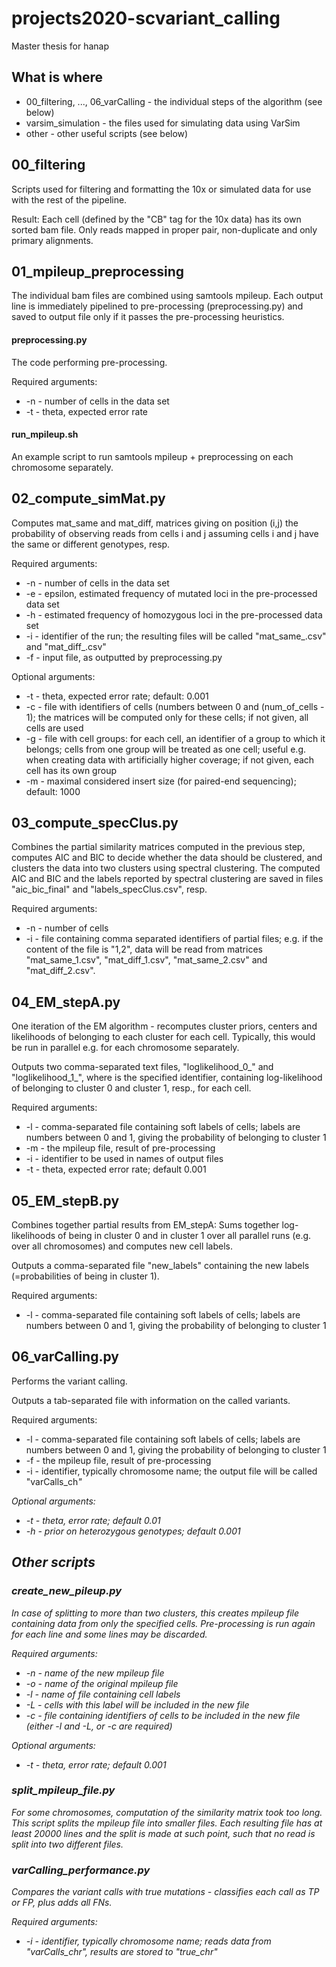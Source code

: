 # projects2020-scvariant_calling
Master thesis for hanap

## What is where
* 00_filtering, ..., 06_varCalling - the individual steps of the algorithm (see below)
* varsim_simulation - the files used for simulating data using VarSim
* other - other useful scripts (see below)

## 00_filtering
Scripts used for filtering and formatting the 10x or simulated data for use with the rest of the pipeline.

Result: Each cell (defined by the "CB" tag for the 10x data) has its own sorted bam file. Only reads mapped in proper pair, non-duplicate and only primary alignments.

## 01_mpileup_preprocessing
The individual bam files are combined using samtools mpileup. Each output line is immediately pipelined to pre-processing (preprocessing.py) and saved to output
file only if it passes the pre-processing heuristics.

#### preprocessing.py
The code performing pre-processing.

Required arguments:
* -n <int> - number of cells in the data set
* -t <float> - theta, expected error rate

#### run_mpileup.sh
An example script to run samtools mpileup + preprocessing on each chromosome separately.

## 02_compute_simMat.py
Computes mat_same and mat_diff, matrices giving on position (i,j) the probability of observing reads from cells i and j assuming cells i and j have the same or
different genotypes, resp.

Required arguments:
* -n <int> - number of cells in the data set
* -e <float> - epsilon, estimated frequency of mutated loci in the pre-processed data set
* -h <float> - estimated frequency of homozygous loci in the pre-processed data set
* -i <string> - identifier of the run; the resulting files will be called "mat_same_<id>.csv" and "mat_diff_<id>.csv"
* -f <string> - input file, as outputted by preprocessing.py

Optional arguments:
* -t <float> - theta, expected error rate; default: 0.001
* -c <string> - file with identifiers of cells (numbers between 0 and (num_of_cells - 1); the matrices will be computed only for these cells; if not given, all cells are used
* -g <int> - file with cell groups: for each cell, an identifier of a group to which it belongs; cells from one group will be treated as one cell; useful e.g. when creating data with artificially higher coverage; if not given, each cell has its own group
* -m <int> - maximal considered insert size (for paired-end sequencing); default: 1000
  
## 03_compute_specClus.py
Combines the partial similarity matrices computed in the previous step, computes AIC and BIC to decide whether the data should be clustered, and clusters the data 
into two clusters using spectral clustering. The computed AIC and BIC and the labels reported by spectral clustering are saved in files "aic_bic_final" and "labels_specClus.csv", resp.

Required arguments:
* -n <int> - number of cells
* -i <string> - file containing comma separated identifiers of partial files; e.g. if the content of the file is "1,2", data will be read from matrices "mat_same_1.csv", "mat_diff_1.csv", "mat_same_2.csv" and "mat_diff_2.csv".
  
## 04_EM_stepA.py
One iteration of the EM algorithm - recomputes cluster priors, centers and likelihoods of belonging to each cluster for each cell. Typically, this would be run in parallel e.g. for each chromosome separately. 

Outputs two comma-separated text files, "loglikelihood_0_<ind>" and "loglikelihood_1_<ind>", where <ind> is the specified identifier, containing log-likelihood of belonging to cluster 0 and cluster 1, resp., for each cell.
  
  Required arguments:
  * -l <string> - comma-separated file containing soft labels of cells; labels are numbers between 0 and 1, giving the probability of belonging to cluster 1
  * -m <string> - the mpileup file, result of pre-processing
  * -i <string> - identifier to be used in names of output files
  * -t <float> - theta, expected error rate; default 0.001
  
## 05_EM_stepB.py
Combines together partial results from EM_stepA: Sums together log-likelihoods of being in cluster 0 and in cluster 1 over all parallel runs (e.g. over all chromosomes) and computes new cell labels.

Outputs a comma-separated file "new_labels" containing the new labels (=probabilities of being in cluster 1).

Required arguments:
* -l <string> - comma-separated file containing soft labels of cells; labels are numbers between 0 and 1, giving the probability of belonging to cluster 1
  
## 06_varCalling.py
Performs the variant calling.

Outputs a tab-separated file with information on the called variants.

Required arguments:
* -l <string> - comma-separated file containing soft labels of cells; labels are numbers between 0 and 1, giving the probability of belonging to cluster 1
* -f <string> - the mpileup file, result of pre-processing
* -i <string> - identifier, typically chromosome name; the output file will be called "varCalls_ch<i>"
  
Optional arguments:
* -t <float> - theta, error rate; default 0.01
* -h <float> - prior on heterozygous genotypes; default 0.001
  
## Other scripts
### create_new_pileup.py
In case of splitting to more than two clusters, this creates mpileup file containing data from only the specified cells. Pre-processing is run again for each line and some lines may be discarded.

Required arguments:
* -n <string> - name of the new mpileup file
* -o <string> - name of the original mpileup file
* -l <string> - name of file containing cell labels
* -L <string> - cells with this label will be included in the new file
* -c <string> - file containing identifiers of cells to be included in the new file
(either -l and -L, or -c are required)
  
 Optional arguments:
 * -t <float> - theta, error rate; default 0.001
  
 ### split_mpileup_file.py
 For some chromosomes, computation of the similarity matrix took too long. This script splits the mpileup file into smaller files. Each resulting file has at least 20000 lines and the split is made at such point, such that no read is split into two different files.
 
 ### varCalling_performance.py
 Compares the variant calls with true mutations - classifies each call as TP or FP, plus adds all FNs.
 
 Required arguments:
 * -i <string> - identifier, typically chromosome name; reads data from "varCalls_chr<i>", results are stored to "true_chr<i>"
